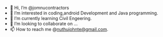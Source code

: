 - 👋 Hi, I’m @jomnucontractors
- 👀 I’m interested in coding,android Development and Java programming.
- 🌱 I’m currently learning Civil Engeering.
- 💞️ I’m looking to collaborate on ...
- 📫 How to reach me  @nuthujohnte@gmail.com.

<!---
jomnucontractors/jomnucontractors is a ✨ special ✨ repository because its `README.md` (this file) appears on your GitHub profile.
You can click the Preview link to take a look at your changes.
--->
